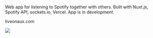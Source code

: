 Web app for listening to Spotify together with others.  Built with Nuxt.js, Spotify API, sockets.io, Vercel. App is in development.

liveonaux.com

<img src="https://res.cloudinary.com/develpement/image/upload/v1648838229/aux/initial_aux_q0anwf.gif"/>
